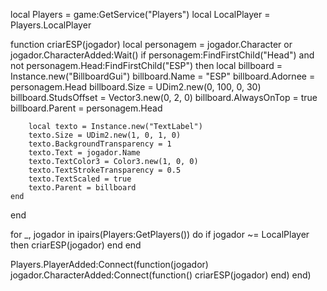local Players = game:GetService("Players")
local LocalPlayer = Players.LocalPlayer

function criarESP(jogador)
    local personagem = jogador.Character or jogador.CharacterAdded:Wait()
    if personagem:FindFirstChild("Head") and not personagem.Head:FindFirstChild("ESP") then
        local billboard = Instance.new("BillboardGui")
        billboard.Name = "ESP"
        billboard.Adornee = personagem.Head
        billboard.Size = UDim2.new(0, 100, 0, 30)
        billboard.StudsOffset = Vector3.new(0, 2, 0)
        billboard.AlwaysOnTop = true
        billboard.Parent = personagem.Head

        local texto = Instance.new("TextLabel")
        texto.Size = UDim2.new(1, 0, 1, 0)
        texto.BackgroundTransparency = 1
        texto.Text = jogador.Name
        texto.TextColor3 = Color3.new(1, 0, 0)
        texto.TextStrokeTransparency = 0.5
        texto.TextScaled = true
        texto.Parent = billboard
    end
end

for _, jogador in ipairs(Players:GetPlayers()) do
    if jogador ~= LocalPlayer then
        criarESP(jogador)
    end
end

Players.PlayerAdded:Connect(function(jogador)
    jogador.CharacterAdded:Connect(function()
        criarESP(jogador)
    end)
end)

